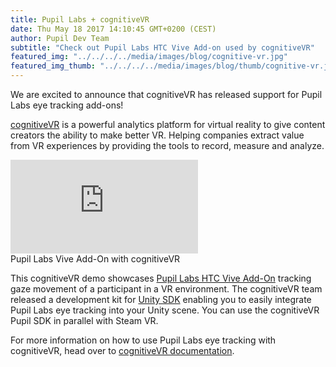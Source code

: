 ```yaml
--- 
title: Pupil Labs + cognitiveVR
date: Thu May 18 2017 14:10:45 GMT+0200 (CEST) 
author: Pupil Dev Team 
subtitle: "Check out Pupil Labs HTC Vive Add-on used by cognitiveVR"
featured_img: "../../../../media/images/blog/cognitive-vr.jpg"
featured_img_thumb: "../../../../media/images/blog/thumb/cognitive-vr.jpg"
---
```


We are excited to announce that cognitiveVR has released support for Pupil Labs eye tracking add-ons!

[cognitiveVR](http://cognitivevr.co/) is a powerful analytics platform for virtual reality to give content creators the ability to make better VR. Helping companies extract value from VR experiences by providing the tools to record, measure and analyze.

<div class="Feature-video-container-16by9">
	<iframe class="Feature-video u-padTop--2" src="https://www.youtube.com/embed/YAFcQmbhMNk?rel=0" frameborder="0" webkitallowfullscreen mozallowfullscreen allowfullscreen></iframe>
</div>

<div class="small u-padBottom--2">Pupil Labs Vive Add-On with cognitiveVR</div>

This cognitiveVR demo showcases [Pupil Labs HTC Vive Add-On](https://pupil-labs.com/store/#vr-ar) tracking gaze movement of a participant in a VR environment. The cognitiveVR team released a development kit for [Unity SDK](https://docs.cognitivevr.io/unity/get-started/) enabling you to easily integrate Pupil Labs eye tracking into your Unity scene. You can use the cognitiveVR Pupil SDK in parallel with Steam VR.

For more information on how to use Pupil Labs eye tracking with cognitiveVR, head over to [cognitiveVR documentation](https://docs.cognitivevr.io/unity/hmd-specific-info/#pupil-labs-vive-add-on).